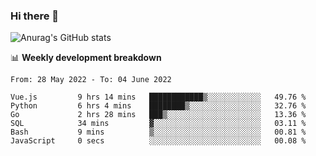 ### Hi there 👋
![Anurag's GitHub stats](https://github-readme-stats.vercel.app/api?username=jami1024&show_icons=true&theme=radical)

📊 **Weekly development breakdown**
<!--START_SECTION:waka-->

```text
From: 28 May 2022 - To: 04 June 2022

Vue.js         9 hrs 14 mins   ████████████▒░░░░░░░░░░░░   49.76 %
Python         6 hrs 4 mins    ████████▒░░░░░░░░░░░░░░░░   32.76 %
Go             2 hrs 28 mins   ███▒░░░░░░░░░░░░░░░░░░░░░   13.36 %
SQL            34 mins         ▓░░░░░░░░░░░░░░░░░░░░░░░░   03.11 %
Bash           9 mins          ▒░░░░░░░░░░░░░░░░░░░░░░░░   00.81 %
JavaScript     0 secs          ░░░░░░░░░░░░░░░░░░░░░░░░░   00.08 %
```

<!--END_SECTION:waka-->
<!--
**jami1024/jami1024** is a ✨ _special_ ✨ repository because its `README.md` (this file) appears on your GitHub profile.

Here are some ideas to get you started:

- 🔭 I’m currently working on ...
- 🌱 I’m currently learning ...
- 👯 I’m looking to collaborate on ...
- 🤔 I’m looking for help with ...
- 💬 Ask me about ...
- 📫 How to reach me: ...
- 😄 Pronouns: ...
- ⚡ Fun fact: ...
-->

